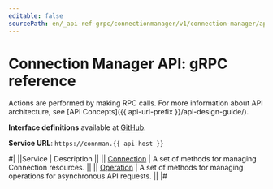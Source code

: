 ```yaml
---
editable: false
sourcePath: en/_api-ref-grpc/connectionmanager/v1/connection-manager/api-ref/grpc/index.md
---
```


# Connection Manager API: gRPC reference

Actions are performed by making RPC calls. For more information about API architecture, see [API Concepts]({{ api-url-prefix }}/api-design-guide/).

**Interface definitions** available at [GitHub](https://github.com/yandex-cloud/cloudapi/tree/master/yandex/cloud/connectionmanager/v1).

**Service URL**: `https://connman.{{ api-host }}`

#|
||Service | Description ||
|| [Connection](Connection/index.md) | A set of methods for managing Connection resources. ||
|| [Operation](Operation/index.md) | A set of methods for managing operations for asynchronous API requests. ||
|#